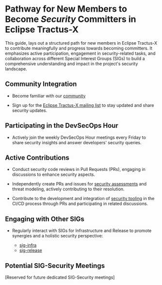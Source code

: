 # Pathway for New Members to Become _Security_ Committers in Eclipse Tractus-X

This guide, lays out a structured path for new members in Eclipse Tractus-X to contribute meaningfully and progress towards becoming committers. It emphasizes active participation, engagement in security-related tasks, and collaboration across different Special Interest Groups (SIGs) to build a comprehensive understanding and impact in the project's security landscape.

## Community Integration

- Become familiar with our [community](https://eclipse-tractusx.github.io/docs/developer)

- Sign up for the [Eclipse Tractus-X mailing list](https://eclipse-tractusx.github.io/docs/oss/how-to-contribute/#dev-mailinglist) to stay updated and share security updates.

## Participating in the DevSecOps Hour

- Actively join the weekly DevSecOps Hour meetings every Friday to share security insights and answer developers' security queries.

## Active Contributions

- Conduct security code reviews in Pull Requests (PRs), engaging in discussions to enhance security aspects.

- Independently create PRs and issues for [security assessments](https://github.com/eclipse-tractusx/sig-security/blob/main/security-assessment.md) and threat modeling, actively contributing to their resolution.

- Contribute to the development and integration of [security tooling](https://github.com/eclipse-tractusx/sig-security/blob/main/security-tooling.md) in the CI/CD process through PRs and participating in related discussions.

## Engaging with Other SIGs

- Regularly interact with SIGs for Infrastructure and Release to promote synergies and a holistic security perspective:

  - [sig-infra](https://github.com/eclipse-tractusx/sig-infra)
  - [sig-release](https://github.com/eclipse-tractusx/sig-release)
 
## Potential SIG-Security Meetings

[Reserved for future dedicated SIG-Security meetings]
